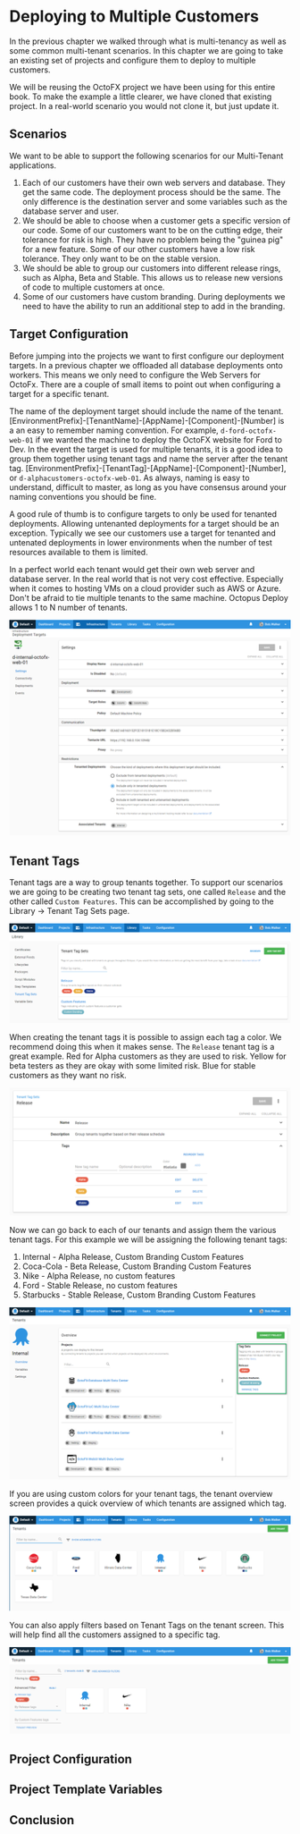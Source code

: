 # Deploying to Multiple Customers

In the previous chapter we walked through what is multi-tenancy as well as some common multi-tenant scenarios.  In this chapter we are going to take an existing set of projects and configure them to deploy to multiple customers.  

We will be reusing the OctoFX project we have been using for this entire book.  To make the example a little clearer, we have cloned that existing project.  In a real-world scenario you would not clone it, but just update it.  

## Scenarios

We want to be able to support the following scenarios for our Multi-Tenant applications.  

1. Each of our customers have their own web servers and database.  They get the same code.  The deployment process should be the same.  The only difference is the destination server and some variables such as the database server and user.
2. We should be able to choose when a customer gets a specific version of our code.  Some of our customers want to be on the cutting edge, their tolerance for risk is high.  They have no problem being the "guinea pig" for a new feature.  Some of our other customers have a low risk tolerance.  They only want to be on the stable version.
3. We should be able to group our customers into different release rings, such as Alpha, Beta and Stable.  This allows us to release new versions of code to multiple customers at once.
4. Some of our customers have custom branding.  During deployments we need to have the ability to run an additional step to add in the branding.  

## Target Configuration

Before jumping into the projects we want to first configure our deployment targets.  In a previous chapter we offloaded all database deployments onto workers.  This means we only need to configure the Web Servers for OctoFx.  There are a couple of small items to point out when configuring a target for a specific tenant.

The name of the deployment target should include the name of the tenant.  [EnvironmentPrefix]-[TenantName]-[AppName]-[Component]-[Number] is a an easy to remember naming convention.  For example, `d-ford-octofx-web-01` if we wanted the machine to deploy the OctoFX website for Ford to Dev.  In the event the target is used for multiple tenants, it is a good idea to group them together using tenant tags and name the server after the tenant tag.  [EnvironmentPrefix]-[TenantTag]-[AppName]-[Component]-[Number], or `d-alphacustomers-octofx-web-01`.  As always, naming is easy to understand, difficult to master, as long as you have consensus around your naming conventions you should be fine. 

A good rule of thumb is to configure targets to only be used for tenanted deployments.  Allowing untenanted deployments for a target should be an exception.  Typically we see our customers use a target for tenanted and untenated deployments in lower environments when the number of test resources available to them is limited.  

In a perfect world each tenant would get their own web server and database server.  In the real world that is not very cost effective.  Especially when it comes to hosting VMs on a cloud provider such as AWS or Azure.  Don't be afraid to tie multiple tenants to the same machine.  Octopus Deploy allows 1 to N number of tenants.  

![](images/multitenancyapp-deploymenttargetconfig.png)

## Tenant Tags

Tenant tags are a way to group tenants together.  To support our scenarios we are going to be creating two tenant tag sets, one called `Release` and the other called `Custom Features`.  This can be accomplished by going to the Library -> Tenant Tag Sets page.  

![](images/multitenancyapp-tenanttags.png)

When creating the tenant tags it is possible to assign each tag a color.  We recommend doing this when it makes sense.  The `Release` tenant tag is a great example.  Red for Alpha customers as they are used to risk.  Yellow for beta testers as they are okay with some limited risk.  Blue for stable customers as they want no risk.

![](images/multitenancyapp-tenanttagscolors.png)

Now we can go back to each of our tenants and assign them the various tenant tags.  For this example we will be assigning the following tenant tags:

1. Internal - Alpha Release, Custom Branding Custom Features
2. Coca-Cola - Beta Release, Custom Branding Custom Features
3. Nike - Alpha Release, no custom features
4. Ford - Stable Release, no custom features
5. Starbucks - Stable Release, Custom Branding Custom Features

![](images/multitenancyapp-tenantswithtags.png)

If you are using custom colors for your tenant tags, the tenant overview screen provides a quick overview of which tenants are assigned which tag.  

![](images/multitenancyapp-alltenants.png)

You can also apply filters based on Tenant Tags on the tenant screen.  This will help find all the customers assigned to a specific tag.

![](images/multitenancyapp-tenanttagfilter.png)

## Project Configuration



## Project Template Variables

## Conclusion